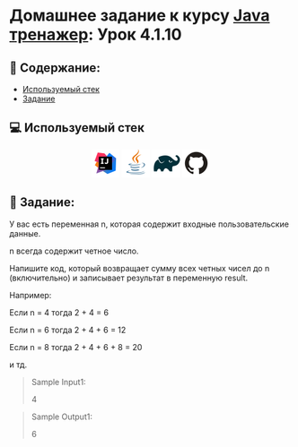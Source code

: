 # Домашнее задание к курсу [Java тренажер](https://stepik.org/course/182389/syllabus?search=7262451423): Урок 4.1.10
## :scroll: Содержание:

- [Используемый стек](#computer-используемый-стек)
- [Задание](#pushpin-Задание)

##  :computer: Используемый стек

<p align="center">
<a href="https://www.jetbrains.com/idea/"><img src="media/logo/Intelij_IDEA.svg" width="50" height="50"  alt="IDEA"/></a>
<a href="https://www.java.com/"><img src="media/logo/Java.svg" width="50" height="50"  alt="JAVA"/></a>
<a href="https://gradle.org/"><img src="media/logo/Gradle.svg" width="50" height="50"  alt="Gradle"/></a>
<a href="https://github.com/"><img src="media/logo/GitHub.svg" width="50" height="50"  alt="GITHUB"/></a>

## :pushpin: Задание:

У вас есть переменная n, которая содержит входные пользовательские данные.

n всегда содержит четное число.

Напишите код, который возвращает сумму всех четных чисел до n (включительно) и записывает результат в переменную result.

Например:

Eсли n = 4 тогда 2 + 4 = 6

Eсли n = 6 тогда 2 + 4 + 6 = 12

Eсли n = 8 тогда 2 + 4 + 6 + 8 = 20

и тд.

>Sample Input1:
>
>4

>Sample Output1:
>
>6